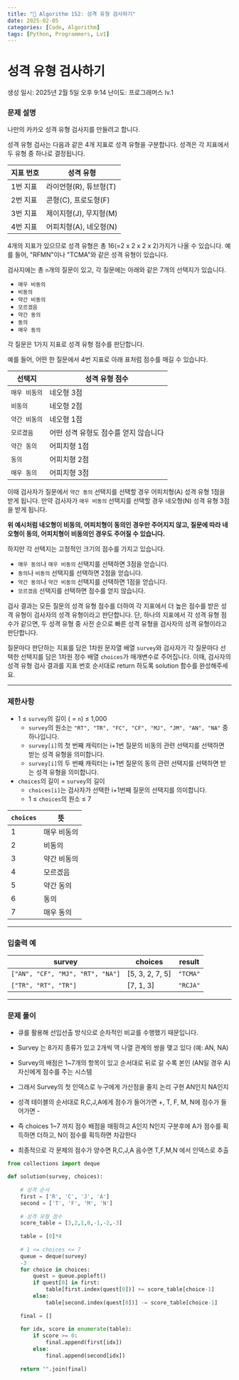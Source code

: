 ```yaml
---
title: "🧠 Algorithm 152: 성격 유형 검사하기"
date: 2025-02-05
categories: [Code, Algorithm]
tags: [Python, Programmers, Lv1]
---
```


# 성격 유형 검사하기

생성 일시: 2025년 2월 5일 오후 9:14
난이도: 프로그래머스 lv.1

### **문제 설명**

나만의 카카오 성격 유형 검사지를 만들려고 합니다.

성격 유형 검사는 다음과 같은 4개 지표로 성격 유형을 구분합니다. 성격은 각 지표에서 두 유형 중 하나로 결정됩니다.

| 지표 번호 | 성격 유형 |
| --- | --- |
| 1번 지표 | 라이언형(R), 튜브형(T) |
| 2번 지표 | 콘형(C), 프로도형(F) |
| 3번 지표 | 제이지형(J), 무지형(M) |
| 4번 지표 | 어피치형(A), 네오형(N) |

4개의 지표가 있으므로 성격 유형은 총 16(=2 x 2 x 2 x 2)가지가 나올 수 있습니다. 예를 들어, "RFMN"이나 "TCMA"와 같은 성격 유형이 있습니다.

검사지에는 총 `n`개의 질문이 있고, 각 질문에는 아래와 같은 7개의 선택지가 있습니다.

- `매우 비동의`
- `비동의`
- `약간 비동의`
- `모르겠음`
- `약간 동의`
- `동의`
- `매우 동의`

각 질문은 1가지 지표로 성격 유형 점수를 판단합니다.

예를 들어, 어떤 한 질문에서 4번 지표로 아래 표처럼 점수를 매길 수 있습니다.

| 선택지 | 성격 유형 점수 |
| --- | --- |
| `매우 비동의` | 네오형 3점 |
| `비동의` | 네오형 2점 |
| `약간 비동의` | 네오형 1점 |
| `모르겠음` | 어떤 성격 유형도 점수를 얻지 않습니다 |
| `약간 동의` | 어피치형 1점 |
| `동의` | 어피치형 2점 |
| `매우 동의` | 어피치형 3점 |

이때 검사자가 질문에서 `약간 동의` 선택지를 선택할 경우 어피치형(A) 성격 유형 1점을 받게 됩니다. 만약 검사자가 `매우 비동의` 선택지를 선택할 경우 네오형(N) 성격 유형 3점을 받게 됩니다.

**위 예시처럼 네오형이 비동의, 어피치형이 동의인 경우만 주어지지 않고, 질문에 따라 네오형이 동의, 어피치형이 비동의인 경우도 주어질 수 있습니다.**

하지만 각 선택지는 고정적인 크기의 점수를 가지고 있습니다.

- `매우 동의`나 `매우 비동의` 선택지를 선택하면 3점을 얻습니다.
- `동의`나 `비동의` 선택지를 선택하면 2점을 얻습니다.
- `약간 동의`나 `약간 비동의` 선택지를 선택하면 1점을 얻습니다.
- `모르겠음` 선택지를 선택하면 점수를 얻지 않습니다.

검사 결과는 모든 질문의 성격 유형 점수를 더하여 각 지표에서 더 높은 점수를 받은 성격 유형이 검사자의 성격 유형이라고 판단합니다. 단, 하나의 지표에서 각 성격 유형 점수가 같으면, 두 성격 유형 중 사전 순으로 빠른 성격 유형을 검사자의 성격 유형이라고 판단합니다.

질문마다 판단하는 지표를 담은 1차원 문자열 배열 `survey`와 검사자가 각 질문마다 선택한 선택지를 담은 1차원 정수 배열 `choices`가 매개변수로 주어집니다. 이때, 검사자의 성격 유형 검사 결과를 지표 번호 순서대로 return 하도록 solution 함수를 완성해주세요.

---

### 제한사항

- 1 ≤ `survey`의 길이 ( = `n`) ≤ 1,000
    - `survey`의 원소는 `"RT", "TR", "FC", "CF", "MJ", "JM", "AN", "NA"` 중 하나입니다.
    - `survey[i]`의 첫 번째 캐릭터는 i+1번 질문의 비동의 관련 선택지를 선택하면 받는 성격 유형을 의미합니다.
    - `survey[i]`의 두 번째 캐릭터는 i+1번 질문의 동의 관련 선택지를 선택하면 받는 성격 유형을 의미합니다.
- `choices`의 길이 = `survey`의 길이
    - `choices[i]`는 검사자가 선택한 i+1번째 질문의 선택지를 의미합니다.
    - 1 ≤ `choices`의 원소 ≤ 7

| `choices` | 뜻 |
| --- | --- |
| 1 | 매우 비동의 |
| 2 | 비동의 |
| 3 | 약간 비동의 |
| 4 | 모르겠음 |
| 5 | 약간 동의 |
| 6 | 동의 |
| 7 | 매우 동의 |

---

### 입출력 예

| survey | choices | result |
| --- | --- | --- |
| `["AN", "CF", "MJ", "RT", "NA"]` | [5, 3, 2, 7, 5] | `"TCMA"` |
| `["TR", "RT", "TR"]` | [7, 1, 3] | `"RCJA"` |

---

### 문제 풀이

- 큐를 활용해 선입선출 방식으로 순차적인 비교를 수행했기 때문입니다.

- Survey 는 8가지 종류가 있고 2개씩 역 나열 관계의 쌍을 맺고 있다 (예: AN, NA)
- Survey의 배점은 1~7개의 항목이 있고 순서대로 뒤로 갈 수록 본인 (AN일 경우 A) 자신에게 점수를 주는 시스템
- 그래서 Survey의 첫 인덱스로 누구에게 가산점을 줄지 논리 구현 AN인지 NA인지
- 성격 테이블의 순서대로 R,C,J,A에게 점수가 들어가면 +, T, F, M, N에 점수가 들어가면 -
- 즉 choices 1~7 까지 점수 배점을 매핑하고 A인지 N인지 구분후에 A가 점수를 획득하면 더하고, N이 점수를 획득하면 차감한다
- 최종적으로 각 문제의 점수가 양수면 R,C,J,A 음수면 T,F,M,N 에서 인덱스로 추출

```python
from collections import deque

def solution(survey, choices):
    
    # 성격 순서
    first = ['R', 'C', 'J', 'A']
    second = ['T', 'F', 'M', 'N']
    
    # 성격 유형 점수
    score_table = [3,2,1,0,-1,-2,-3]
    
    table = [0]*4
    
    # 1 <= choices <= 7
    queue = deque(survey)
    -3 
    for choice in choices:
        quest = queue.popleft()
        if quest[0] in first:
            table[first.index(quest[0])] += score_table[choice-1]
        else:
            table[second.index(quest[0])] -= score_table[choice-1]
            
    final = []    
    
    for idx, score in enumerate(table):
        if score >= 0:
            final.append(first[idx])
        else:
            final.append(second[idx])
    
    return "".join(final)
```